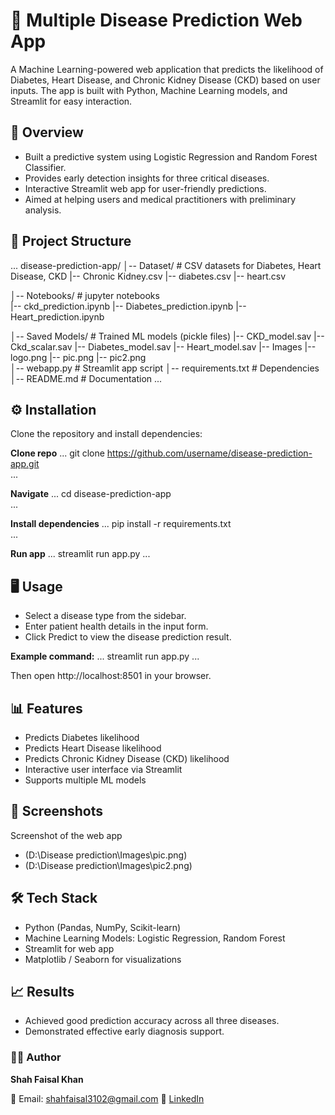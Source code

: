 # 🏥 Multiple Disease Prediction Web App

A Machine Learning-powered web application that predicts the likelihood of Diabetes, Heart Disease, and Chronic Kidney Disease (CKD) based on user inputs. The app is built with Python, Machine Learning models, and Streamlit for easy interaction.

## 🚀 Overview

- Built a predictive system using Logistic Regression and Random Forest Classifier.
- Provides early detection insights for three critical diseases.
- Interactive Streamlit web app for user-friendly predictions.
- Aimed at helping users and medical practitioners with preliminary analysis.

## 📂 Project Structure
... 
disease-prediction-app/
│-- Dataset/                # CSV datasets for Diabetes, Heart Disease, CKD
      |-- Chronic Kidney.csv
      |-- diabetes.csv
      |-- heart.csv

│-- Notebooks/              # jupyter notebooks  
      |-- ckd_prediction.ipynb
      |-- Diabetes_prediction.ipynb
      |-- Heart_prediction.ipynb

│-- Saved Models/           # Trained ML models (pickle files)
      |-- CKD_model.sav
      |-- Ckd_scalar.sav
      |-- Diabetes_model.sav
      |-- Heart_model.sav
|-- Images
      |-- logo.png
      |-- pic.png
      |-- pic2.png     
│-- webapp.py               # Streamlit app script
│-- requirements.txt        # Dependencies
│-- README.md               # Documentation
...

## ⚙️ Installation

Clone the repository and install dependencies:

**Clone repo**
...
git clone https://github.com/username/disease-prediction-app.git  
...

**Navigate**
...
cd disease-prediction-app  
...

**Install dependencies**
...
pip install -r requirements.txt  
...

**Run app**
...
streamlit run app.py
...

## 🖥️ Usage

- Select a disease type from the sidebar.
- Enter patient health details in the input form.
- Click Predict to view the disease prediction result.

**Example command:**
...
streamlit run app.py
...

Then open http://localhost:8501
 in your browser.

## 📊 Features

- Predicts Diabetes likelihood
- Predicts Heart Disease likelihood
- Predicts Chronic Kidney Disease (CKD) likelihood
- Interactive user interface via Streamlit
- Supports multiple ML models

## 📸 Screenshots

Screenshot of the web app

- (D:\Disease prediction\Images\pic.png)
- (D:\Disease prediction\Images\pic2.png)


## 🛠️ Tech Stack

- Python (Pandas, NumPy, Scikit-learn)
- Machine Learning Models: Logistic Regression, Random Forest
- Streamlit for web app
- Matplotlib / Seaborn for visualizations

## 📈 Results

- Achieved good prediction accuracy across all three diseases.
- Demonstrated effective early diagnosis support.

### 🧑‍💻 Author

**Shah Faisal Khan**

📧 Email: shahfaisal3102@gmail.com 
🔗 [LinkedIn](www.linkedin.com/in/shah-faisal-khan-882965235)

